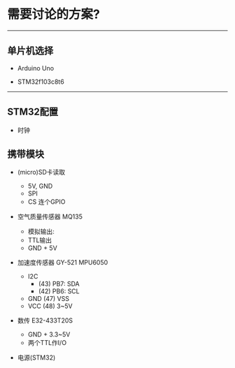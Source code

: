 需要讨论的方案?
================

***

单片机选择
---------

+ Arduino Uno

+ STM32f103c8t6

***

STM32配置
------------
+ 时钟


携带模块
------------

+ (micro)SD卡读取
  - 5V, GND
  - SPI
  - CS 连个GPIO

+ 空气质量传感器 MQ135
  - 模拟输出: 
  - TTL输出
  - GND + 5V

+ 加速度传感器 GY-521 MPU6050
  - I2C
    - (43) PB7: SDA
    - (42) PB6: SCL
  - GND (47) VSS 
  - VCC (48) 3~5V

+ 数传 E32-433T20S
  - GND + 3.3~5V
  - 两个TTL作I/O

+ 电源(STM32)
  

  
